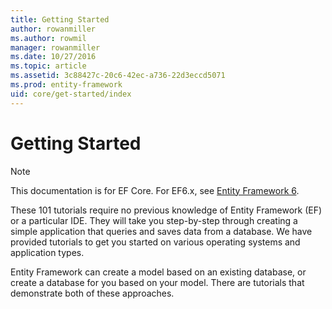 ```yaml
---
title: Getting Started
author: rowanmiller
ms.author: rowmil
manager: rowanmiller
ms.date: 10/27/2016
ms.topic: article
ms.assetid: 3c88427c-20c6-42ec-a736-22d3eccd5071
ms.prod: entity-framework
uid: core/get-started/index
---
```

# Getting Started

> [!NOTE]
> This documentation is for EF Core. For EF6.x, see [Entity Framework 6](../../ef6/index.md).

These 101 tutorials require no previous knowledge of Entity Framework (EF) or a particular IDE. They will take you step-by-step through creating a simple application that queries and saves data from a database. We have provided tutorials to get you started on various operating systems and application types.

Entity Framework can create a model based on an existing database, or create a database for you based on your model. There are tutorials that demonstrate both of these approaches.
